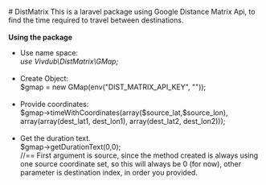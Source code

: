 <p># DistMatrix This is a laravel package using Google Distance Matrix Api, to find the time required to travel between destinations. <br /><br /> <strong>Using the package</strong></p>
<ul>
<li>Use&nbsp;name space:&nbsp;<br /><em>use Vivdub\DistMatrix\GMap;<br /><br /></em></li>
<li>Create Object:<br />$gmap = new GMap(env("DIST_MATRIX_API_KEY", ""));<br /><br /></li>
<li>Provide coordinates:<br />$gmap-&gt;timeWithCoordinates(array($source_lat,$source_lon), array(array(dest_lat1, dest_lon1), array(dest_lat2, dest_lon2)));<br /><br /></li>
<li>Get the duration text.<br />$gmap-&gt;getDurationText(0,0);<br />//== First argument is source, since the method created is always using one source coordinate set, so this will always be 0 (for now), other parameter is destination index, in order you provided.</li>
</ul>
<p>&nbsp;</p>
<p>&nbsp;</p>